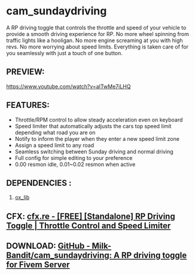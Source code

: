 # cam_sundaydriving

A RP driving toggle that controls the throttle and speed of your vehicle to provide a smooth driving experience for RP.
No more wheel spinning from traffic lights like a hooligan. No more engine screaming at you with high revs. No more worrying about speed limits.
Everything is taken care of for you seamlessly with just a touch of one button.

## PREVIEW:

https://www.youtube.com/watch?v=aITwMe7iLHQ

## FEATURES:

* Throttle/RPM control to allow steady acceleration even on keyboard
* Speed limiter that automatically adjusts the cars top speed limit depending what road you are on
* Notify to inform the player when they enter a new speed limit zone
* Assign a speed limit to any road
* Seamless switching between Sunday driving and normal driving
* Full config for simple editing to your preference
* 0.00 resmon idle, 0.01~0.02 resmon when active

## DEPENDENCIES :

1. [ox_lib](https://github.com/overextended/ox_lib)

## CFX: [cfx.re - [FREE] [Standalone] RP Driving Toggle | Throttle Control and Speed Limiter](https://forum.cfx.re/t/free-standalone-rp-driving-toggle-throttle-control-and-speed-limiter/5225314)
## DOWNLOAD: [GitHub - Milk-Bandit/cam_sundaydriving: A RP driving toggle for Fivem Server](https://github.com/Milk-Bandit/cam_sundaydriving)
